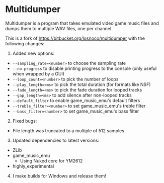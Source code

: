 Multidumper
===========

Multidumper is a program that takes emulated video game music files and dumps them to multiple WAV files, one per channel.

This is a fork of https://bitbucket.org/losnoco/multidumper with the following changes:

1. Added new options:
  - `--sampling_rate=<number>` to choose the sampling rate
  - `--no-progress` to disable printing progress to the console (only useful when wrapped by a GUI)
  - `--loop_count=<number>` to pick the number of loops
  - `--play_length=<ms>` to pick the total duration (for formats like NSF)
  - `--fade_length=<ms>` to pick the fade duration for looped tracks
  - `--gap_length=<ms>` to add silence after non-looped tracks
  - `--default_filter` to enable game_music_emu's default filters
  - `--treble_filter=<number>` to set game_music_emu's treble filter
  - `--bass_filter=<number>` to set game_music_emu's bass filter
2. Fixed bugs:
  - File length was truncated to a multiple of 512 samples
3. Updated dependencies to latest versions:
  - ZLib
  - game_music_emu
    - Using Nuked core for YM2612
  - highly_experimental
4. I make builds for WIndows and release them!